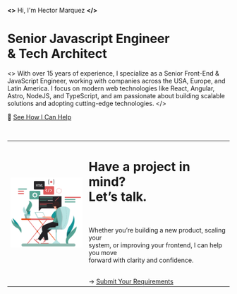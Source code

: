 **&lt;&gt;** Hi, I'm Hector Marquez **&lt;/&gt;**

# Senior **Javascript** Engineer <br/> & Tech Architect

<> With over 15 years of experience, I specialize as a Senior Front-End & JavaScript Engineer, working with companies across the USA, Europe, and Latin America. I focus on modern web technologies like React, Angular, Astro, NodeJS, and TypeScript, and am passionate about building scalable solutions and adopting cutting-edge technologies. </>

🚀 [See How I Can Help](https://marquez.rocks)

<br/>

<table width="100%" border="0">
    <tr>
        <td width="320"><img src="./assets/desktop.svg" alt="" width="280" /></td>
        <td width="520">
            <h1>Have a project in mind? <br/> Let’s talk.</h1>
            <br/>
            <p>Whether you’re building a new product, scaling your<br/>
            system, or improving your frontend, I can help you move<br/>
            forward with clarity and confidence.</p>
            <br/>
            → <a href="https://marquez.rocks/contact/" target="_blank">Submit Your Requirements</a>
        </td>
    </tr>
</table>
